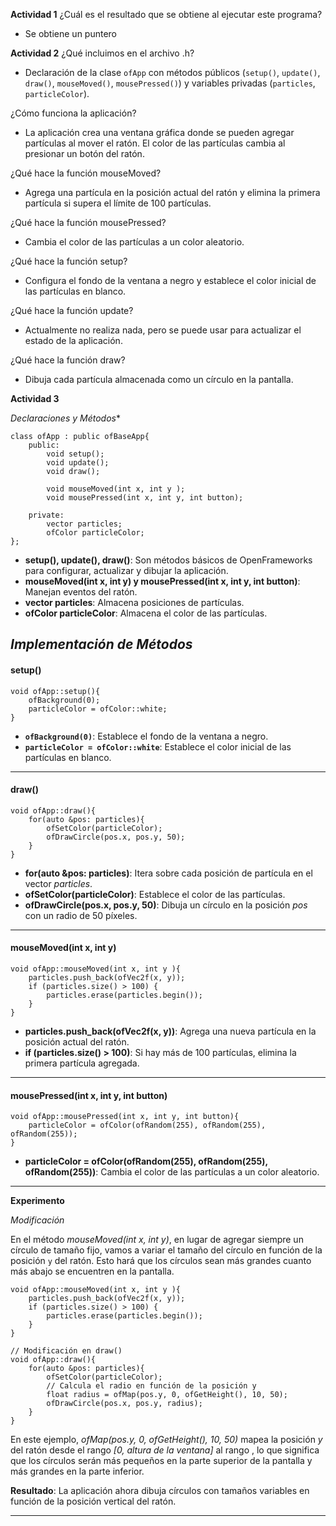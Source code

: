 **Actividad 1**
¿Cuál es el resultado que se obtiene al ejecutar este programa?
- Se obtiene un puntero

**Actividad 2**
¿Qué incluimos en el archivo .h?
- Declaración de la clase `ofApp` con métodos públicos (`setup()`, `update()`, `draw()`, `mouseMoved()`, `mousePressed()`) y variables privadas (`particles`, `particleColor`).

¿Cómo funciona la aplicación?
- La aplicación crea una ventana gráfica donde se pueden agregar partículas al mover el ratón. El color de las partículas cambia al presionar un botón del ratón.

¿Qué hace la función mouseMoved?
- Agrega una partícula en la posición actual del ratón y elimina la primera partícula si supera el límite de 100 partículas.

¿Qué hace la función mousePressed?
- Cambia el color de las partículas a un color aleatorio.

¿Qué hace la función setup?
- Configura el fondo de la ventana a negro y establece el color inicial de las partículas en blanco.

¿Qué hace la función update?
- Actualmente no realiza nada, pero se puede usar para actualizar el estado de la aplicación.

¿Qué hace la función draw?
- Dibuja cada partícula almacenada como un círculo en la pantalla.

**Actividad 3** 

*Declaraciones y Métodos**

```
class ofApp : public ofBaseApp{
    public:
        void setup();
        void update();
        void draw();

        void mouseMoved(int x, int y );
        void mousePressed(int x, int y, int button);

    private:
        vector particles;
        ofColor particleColor;
};
```

- **setup(), update(), draw()**: Son métodos básicos de OpenFrameworks para configurar, actualizar y dibujar la aplicación.
- **mouseMoved(int x, int y) y mousePressed(int x, int y, int button)**: Manejan eventos del ratón.
- **vector particles**: Almacena posiciones de partículas.
- **ofColor particleColor**: Almacena el color de las partículas.

*Implementación de Métodos*
--------------------------------------
#### setup()

```
void ofApp::setup(){
    ofBackground(0);
    particleColor = ofColor::white;
}
```

- **`ofBackground(0)`**: Establece el fondo de la ventana a negro.
- **`particleColor = ofColor::white`**: Establece el color inicial de las partículas en blanco.

---------------------------------------

#### draw()

```
void ofApp::draw(){
    for(auto &pos: particles){
        ofSetColor(particleColor);
        ofDrawCircle(pos.x, pos.y, 50);
    }
}
```

- **for(auto &pos: particles)**: Itera sobre cada posición de partícula en el vector *particles*.
- **ofSetColor(particleColor)**: Establece el color de las partículas.
- **ofDrawCircle(pos.x, pos.y, 50)**: Dibuja un círculo en la posición *pos* con un radio de 50 píxeles.
---------------------------------------

#### mouseMoved(int x, int y)

```
void ofApp::mouseMoved(int x, int y ){
    particles.push_back(ofVec2f(x, y));
    if (particles.size() > 100) {
        particles.erase(particles.begin());
    }
}
```

- **particles.push_back(ofVec2f(x, y))**: Agrega una nueva partícula en la posición actual del ratón.
- **if (particles.size() > 100)**: Si hay más de 100 partículas, elimina la primera partícula agregada.
---------------------------------------

#### mousePressed(int x, int y, int button)

```
void ofApp::mousePressed(int x, int y, int button){
    particleColor = ofColor(ofRandom(255), ofRandom(255), ofRandom(255));
}
```

- **particleColor = ofColor(ofRandom(255), ofRandom(255), ofRandom(255))**: Cambia el color de las partículas a un color aleatorio.
---------------------------------------

**Experimento**

*Modificación*

En el método *mouseMoved(int x, int y)*, en lugar de agregar siempre un círculo de tamaño fijo, vamos a variar el tamaño del círculo en función de la posición `y` del ratón. Esto hará que los círculos sean más grandes cuanto más abajo se encuentren en la pantalla.

```
void ofApp::mouseMoved(int x, int y ){
    particles.push_back(ofVec2f(x, y));
    if (particles.size() > 100) {
        particles.erase(particles.begin());
    }
}

// Modificación en draw()
void ofApp::draw(){
    for(auto &pos: particles){
        ofSetColor(particleColor);
        // Calcula el radio en función de la posición y
        float radius = ofMap(pos.y, 0, ofGetHeight(), 10, 50);
        ofDrawCircle(pos.x, pos.y, radius);
    }
}
```

En este ejemplo, *ofMap(pos.y, 0, ofGetHeight(), 10, 50)* mapea la posición *y* del ratón desde el rango *[0, altura de la ventana]* al rango , lo que significa que los círculos serán más pequeños en la parte superior de la pantalla y más grandes en la parte inferior.

**Resultado**: La aplicación ahora dibuja círculos con tamaños variables en función de la posición vertical del ratón.

---





